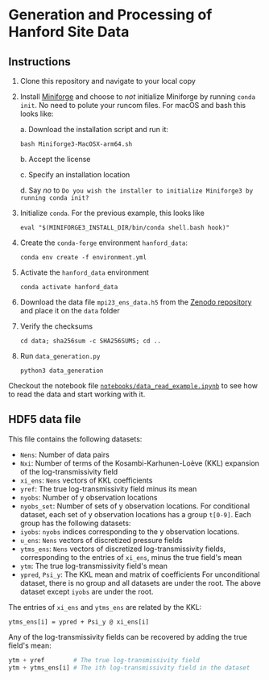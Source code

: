 # Generation and Processing of Hanford Site Data

## Instructions

1. Clone this repository and navigate to your local copy

2. Install [Miniforge](https://github.com/conda-forge/miniforge) and
   choose to *not* initialize Miniforge by running `conda init`. No
   need to polute your runcom files. For macOS and bash this looks
   like:
   
   a. Download the installation script and run it:
      ```
	  bash Miniforge3-MacOSX-arm64.sh
	  ```
	  
   b. Accept the license
   
   c. Specify an installation location
   
   d. Say *no* to `Do you wish the installer to initialize Miniforge3 by running conda init?`
   
	
3. Initialize `conda`. For the previous example, this looks like
   ```
   eval "$(MINIFORGE3_INSTALL_DIR/bin/conda shell.bash hook)"
   ```
	
4. Create the `conda-forge` environment `hanford_data`:

   ```
   conda env create -f environment.yml
   ```
	
5. Activate the `hanford_data` environment

   ```
   conda activate hanford_data
   ```
	
6. Download the data file `mpi23_ens_data.h5` from the [Zenodo repository](https://zenodo.org/record/8027857) and place it on the `data` folder

7. Verify the checksums
   ```
   cd data; sha256sum -c SHA256SUMS; cd ..
   ```

8. Run `data_generation.py`
   ```
   python3 data_generation
   ```
	
Checkout the notebook file [`notebooks/data_read_example.ipynb`](notebooks/data_read_example.ipynb) to see how to read the data and start working with it.

## HDF5 data file

This file contains the following datasets:
- `Nens`: Number of data pairs
- `Nxi`: Number of terms of the Kosambi-Karhunen-Loève (KKL) expansion of the log-transmissivity field
- `xi_ens`: `Nens` vectors of KKL coefficients
- `yref`: The true log-transmissivity field minus its mean
- `nyobs`: Number of y observation locations
- `nyobs_set`: Number of sets of y observation locations.
For conditional dataset, each set of y observation locations has a group `t[0-9]`. Each group has the following datasets:
- `iyobs`: `nyobs` indices corresponding to the y observation locations.
- `u_ens`: `Nens` vectors of discretized pressure fields
- `ytms_ens`: `Nens` vectors of discretized log-transmissivity fields, corresponding to the entries of `xi_ens`, minus the true field's mean
- `ytm`: The true log-transmissivity field's mean
- `ypred`, `Psi_y`: The KKL mean and matrix of coefficients
For unconditional dataset, there is no group and all datasets are under the root. The above dataset except `iyobs` are under the root.

The entries of `xi_ens` and `ytms_ens` are related by the KKL:
```
ytms_ens[i] = ypred + Psi_y @ xi_ens[i]
```

Any of the log-transmissivity fields can be recovered by adding the true field's mean:
```python
ytm + yref        # The true log-transmissivity field
ytm + ytms_ens[i] # The ith log-transmissivity field in the dataset
```

